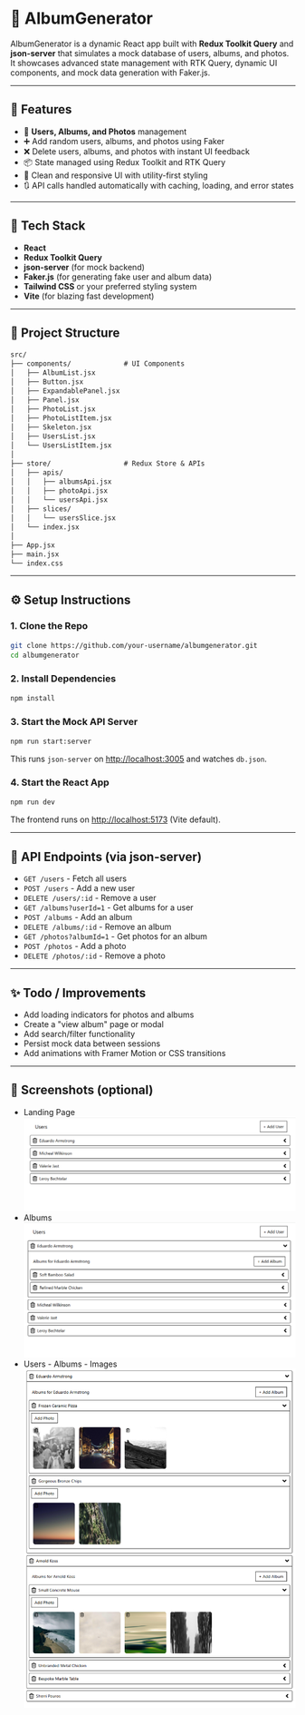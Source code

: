 # 🎵 AlbumGenerator

AlbumGenerator is a dynamic React app built with **Redux Toolkit Query** and **json-server** that simulates a mock database of users, albums, and photos. It showcases advanced state management with RTK Query, dynamic UI components, and mock data generation with Faker.js.

---

## 🚀 Features

- 📁 **Users, Albums, and Photos** management
- ➕ Add random users, albums, and photos using Faker
- ❌ Delete users, albums, and photos with instant UI feedback
- 📦 State managed using Redux Toolkit and RTK Query
- 🎨 Clean and responsive UI with utility-first styling
- 🔃 API calls handled automatically with caching, loading, and error states

---

## 🧱 Tech Stack

- **React**
- **Redux Toolkit Query**
- **json-server** (for mock backend)
- **Faker.js** (for generating fake user and album data)
- **Tailwind CSS** or your preferred styling system
- **Vite** (for blazing fast development)

---

## 📁 Project Structure

```
src/
├── components/             # UI Components
│   ├── AlbumList.jsx
│   ├── Button.jsx
│   ├── ExpandablePanel.jsx
│   ├── Panel.jsx
│   ├── PhotoList.jsx
│   ├── PhotoListItem.jsx
│   ├── Skeleton.jsx
│   ├── UsersList.jsx
│   └── UsersListItem.jsx
│
├── store/                  # Redux Store & APIs
│   ├── apis/
│   │   ├── albumsApi.jsx
│   │   ├── photoApi.jsx
│   │   └── usersApi.jsx
│   ├── slices/
│   │   └── usersSlice.jsx
│   └── index.jsx
│
├── App.jsx
├── main.jsx
└── index.css
```

---

## ⚙️ Setup Instructions

### 1. Clone the Repo
```bash
git clone https://github.com/your-username/albumgenerator.git
cd albumgenerator
```

### 2. Install Dependencies
```bash
npm install
```

### 3. Start the Mock API Server
```bash
npm run start:server
```

This runs `json-server` on [http://localhost:3005](http://localhost:3005) and watches `db.json`.

### 4. Start the React App
```bash
npm run dev
```

The frontend runs on [http://localhost:5173](http://localhost:5173) (Vite default).

---

## 🧪 API Endpoints (via json-server)

- `GET /users` - Fetch all users
- `POST /users` - Add a new user
- `DELETE /users/:id` - Remove a user
- `GET /albums?userId=1` - Get albums for a user
- `POST /albums` - Add an album
- `DELETE /albums/:id` - Remove an album
- `GET /photos?albumId=1` - Get photos for an album
- `POST /photos` - Add a photo
- `DELETE /photos/:id` - Remove a photo

---

## ✨ Todo / Improvements

- Add loading indicators for photos and albums
- Create a "view album" page or modal
- Add search/filter functionality
- Persist mock data between sessions
- Add animations with Framer Motion or CSS transitions

---

## 📸 Screenshots (optional)
 - Landing Page
![Landing page](./images/Users.png)
 - Albums
![Albums Open](./images/Albums.png)
 - Users - Albums - Images
![Landing page](./images/Photos.png)




